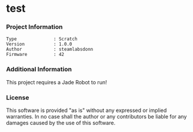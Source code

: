 test
================



### Project Information
```
Type              : Scratch
Version           : 1.0.0
Author            : steamlabsdonn
Firmware          : 42
```

### Additional Information
This project requires a Jade Robot to run!

### License
This software is provided "as is" without any expressed or implied warranties.  In no case shall the author or any contributors be liable for any damages caused by the use of this software.

